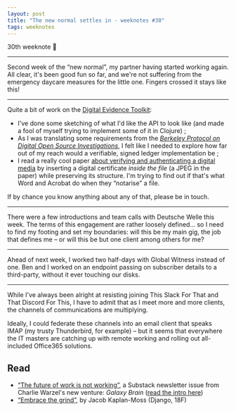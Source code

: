 ```yaml
---
layout: post
title: "The new normal settles in - weeknotes #30"
tags: weeknotes
---
```


30th weeknote 🤘

---

Second week of the “new normal”, my partner having started working again. All clear, it's been good fun so far, and we're not suffering from the emergency daycare measures for the little one. Fingers crossed it stays like this!

---

Quite a bit of work on the [Digital Evidence Toolkit](https://digitalevidencetoolkit.org):
- I've done some sketching of what I'd like the API to look like (and made a fool of myself trying to implement some of it in Clojure) ;
- As I was translating some requirements from the [_Berkeley Protocol on Digital Open Source Investigations_](https://humanrights.berkeley.edu/programs-projects/tech-human-rights-program/berkeley-protocol-digital-open-source-investigations), I felt like I needed to explore how far out of my reach would a verifiable, signed ledger implementation be ;
- I read a really cool paper [about verifying and authenticating a digital media](https://www.sciencedirect.com/science/article/pii/S2210832717300753) by inserting a digital certificate _inside the file_ (a JPEG in the paper) while preserving its structure. I'm trying to find out if that's what Word and Acrobat do when they “notarise” a file.

If by chance you know anything about any of that, please be in touch.

---

There were a few introductions and team calls with Deutsche Welle this week. The terms of this engagement are rather loosely defined... so I need to find my footing and set my boundaries: will this be my main gig, the job that defines me – or will this be but one client among others for me?

---

Ahead of next week, I worked two half-days with Global Witness instead of one. Ben and I worked on an endpoint passing on subscriber details to a third-party, without it ever touching our disks.

---

While I've always been alright at resisting joining This Slack For That and That Discord For This, I have to admit that as I meet more and more clients, the channels of communications are multiplying. 

Ideally, I could federate these channels into an email client that speaks IMAP (my trusty Thunderbird, for example) – but it seems that everywhere the IT masters are catching up with remote working and rolling out all-included Office365 solutions.

  
## Read
- [“The future of work is not working”](https://warzel.substack.com/p/the-future-of-work-is-not-working?token=eyJ1c2VyX2lkIjoxNzkwNSwicG9zdF9pZCI6MzUzMzY5NTUsIl8iOiJncmxQNyIsImlhdCI6MTYxOTE3MTI4MCwiZXhwIjoxNjE5MTc0ODgwLCJpc3MiOiJwdWItMzMxNDk5Iiwic3ViIjoicG9zdC1yZWFjdGlvbiJ9.X6Fs419ewoMIg7KS21BYh7A0E0DaOFs-eLHwfwmsDWw), a Substack newsletter issue from Charlie Warzel's new venture: _Galaxy Brain_ ([read the intro here](https://warzel.substack.com/p/welcome-to-galaxy-brain))
- [“Embrace the grind”](https://jacobian.org/2021/apr/7/embrace-the-grind/), by Jacob Kaplan-Moss (Django, 18F)
